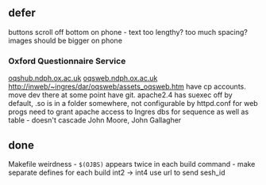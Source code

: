 

## defer

buttons scroll off bottom on phone - text too lengthy? too much spacing?
images should be bigger on phone

### Oxford Questionnaire Service

[oqshub.ndph.ox.ac.uk](http://oqshub.ndph.ox.ac.uk/)
[oqsweb.ndph.ox.ac.uk](http://oqsweb.ndph.ox.ac.uk/)
<http://inweb/~ingres/dar/oqsweb/assets_oqsweb.htm>
have cp accounts. move dev there at some point
have git. apache2.4 has suexec off by default, .so is in a folder somewhere, not configurable by httpd.conf
for web progs need to grant apache access to Ingres dbs
for sequence as well as table - doesn't cascade
John Moore, John Gallagher

## done

Makefile weirdness - `$(OJBS)` appears twice in each build command - make separate defines for each build
int2 -> int4
use url to send sesh_id